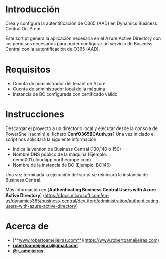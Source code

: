 # Introducción

Crea y configura la autentificación de O365 (AAD) en Dynamics Business Central On-Prem

Este scrtipt genera la aplicación necesaria en el Azure Active Directory con los permisos necesarios  para poder configurar un servicio de Business Central con la autentificación de O365 (AAD).

# Requisitos

- Cuenta de administrador del tenant de Azure
- Cuenta de administrador local de la máquina
- Instancia de BC configurada con certificado válido

# Instrucciones

Descargar el proyecto a un directorio local y ejecutar desde la consola de PowerShell (admin) el fichero **ConfO365BCAuth.ps1**
Una vez iniciado el script nos solicitará la siguiente información:

- Indica la version de Business Central (130,140 o 150)
- Nombre DNS público de la máquina (Ejemplo: demo001.cloudapp.northeurope.com)
- Nombre de la instancia de BC (Ejemplo: BC140)

Una vez terminada la ejecución del script se reiniciará la instancia de Business Central.

Más información en [**Authenticating Business Central Users with Azure Active Directory**] (https://docs.microsoft.com/en-us/dynamics365/business-central/dev-itpro/administration/authenticating-users-with-azure-active-directory)

# Acerca de 

- [**www.robertoameijeiras.com**](https://www.robertoameijeiras.com)
- [**robertoameijeiras@gmail.com**](mailto:robertoameijeiras@gmail.com)
- [**@r_ameijeiras**](https://twitter.com/r_ameijeiras)



